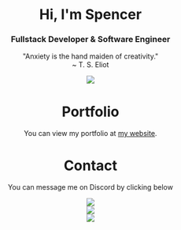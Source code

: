 <h1 align="center">Hi, I'm Spencer</h1>
<h3 align="center">Fullstack Developer & Software Engineer</h3>

<p align="center">
    "Anxiety is the hand maiden of creativity." <br />
    ~ T. S. Eliot
</p>

<p align="center">
    <a href="https://open.spotify.com/user/bi2n7kvhvhprqkxrznmhaanrv"><img src="https://novatorem-orcin.vercel.app/api/spotify"/></a>
</p>

<h1 align="center">Portfolio</h1>

<p align="center">You can view my portfolio at <a href="https://spencer-0003.me">my website</a>.</p>

<h1 align="center">Contact</h1>
<p align="center">You can message me on Discord by clicking below</p>

<p align="center">
    <a href="https://discord.com/users/806037166701674511"><img src="https://lanyard-profile-readme.vercel.app/api/806037166701674511?idleMessage=Probably%20sleeping"/></a>
    <br />
    <a href="https://ko-fi.com/H2H17NJH7"><img src="https://ko-fi.com/img/githubbutton_sm.svg"/></a>
    <br />
    <a href="https://wakatime.com/@3920914e-10af-4d83-8c9a-7df756ee968c"><img src="https://wakatime.com/badge/user/3920914e-10af-4d83-8c9a-7df756ee968c.svg"/></a>
</p>

